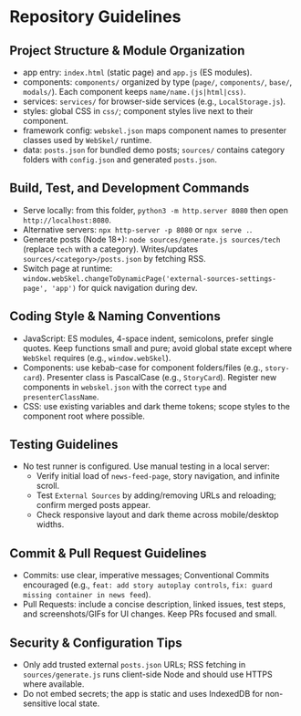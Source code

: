 # Repository Guidelines

## Project Structure & Module Organization
- app entry: `index.html` (static page) and `app.js` (ES modules).
- components: `components/` organized by type (`page/`, `components/`, `base/`, `modals/`). Each component keeps `name/name.(js|html|css)`.
- services: `services/` for browser-side services (e.g., `LocalStorage.js`).
- styles: global CSS in `css/`; component styles live next to their component.
- framework config: `webskel.json` maps component names to presenter classes used by `WebSkel/` runtime.
- data: `posts.json` for bundled demo posts; `sources/` contains category folders with `config.json` and generated `posts.json`.

## Build, Test, and Development Commands
- Serve locally: from this folder, `python3 -m http.server 8080` then open `http://localhost:8080`.
- Alternative servers: `npx http-server -p 8080` or `npx serve .`.
- Generate posts (Node 18+): `node sources/generate.js sources/tech` (replace `tech` with a category). Writes/updates `sources/<category>/posts.json` by fetching RSS.
- Switch page at runtime: `window.webSkel.changeToDynamicPage('external-sources-settings-page', 'app')` for quick navigation during dev.

## Coding Style & Naming Conventions
- JavaScript: ES modules, 4-space indent, semicolons, prefer single quotes. Keep functions small and pure; avoid global state except where `WebSkel` requires (e.g., `window.webSkel`).
- Components: use kebab-case for component folders/files (e.g., `story-card`). Presenter class is PascalCase (e.g., `StoryCard`). Register new components in `webskel.json` with the correct `type` and `presenterClassName`.
- CSS: use existing variables and dark theme tokens; scope styles to the component root where possible.

## Testing Guidelines
- No test runner is configured. Use manual testing in a local server:
  - Verify initial load of `news-feed-page`, story navigation, and infinite scroll.
  - Test `External Sources` by adding/removing URLs and reloading; confirm merged posts appear.
  - Check responsive layout and dark theme across mobile/desktop widths.

## Commit & Pull Request Guidelines
- Commits: use clear, imperative messages; Conventional Commits encouraged (e.g., `feat: add story autoplay controls`, `fix: guard missing container in news feed`).
- Pull Requests: include a concise description, linked issues, test steps, and screenshots/GIFs for UI changes. Keep PRs focused and small.

## Security & Configuration Tips
- Only add trusted external `posts.json` URLs; RSS fetching in `sources/generate.js` runs client-side Node and should use HTTPS where available.
- Do not embed secrets; the app is static and uses IndexedDB for non-sensitive local state.
